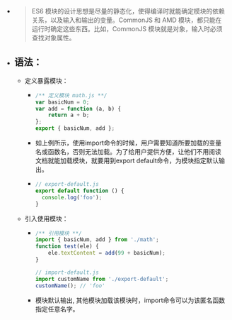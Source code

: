 - > ES6 模块的设计思想是尽量的静态化，使得编译时就能确定模块的依赖关系，以及输入和输出的变量。CommonJS 和 AMD 模块，都只能在运行时确定这些东西。比如，CommonJS 模块就是对象，输入时必须查找对象属性。
- ## 语法：
	- 定义暴露模块：
		- ```js
		  /** 定义模块 math.js **/
		  var basicNum = 0;
		  var add = function (a, b) {
		      return a + b;
		  };
		  export { basicNum, add };
		  ```
		- 如上例所示，使用import命令的时候，用户需要知道所要加载的变量名或函数名，否则无法加载。为了给用户提供方便，让他们不用阅读文档就能加载模块，就要用到export default命令，为模块指定默认输出。
		- ```js
		  // export-default.js
		  export default function () {
		    console.log('foo');
		  }
		  ```
	- 引入使用模块：
		- ```js
		  /** 引用模块 **/
		  import { basicNum, add } from './math';
		  function test(ele) {
		      ele.textContent = add(99 + basicNum);
		  }
		  
		  // import-default.js
		  import customName from './export-default';
		  customName(); // 'foo'
		  ```
		- 模块默认输出, 其他模块加载该模块时，import命令可以为该匿名函数指定任意名字。